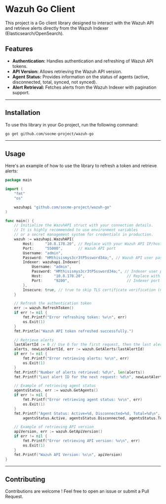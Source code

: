 # Wazuh Go Client

This project is a Go client library designed to interact with the Wazuh API and
retrieve alerts directly from the Wazuh Indexer (Elasticsearch/OpenSearch).

## Features

- **Authentication:** Handles authentication and refreshing of Wazuh API tokens.
- **API Version:** Allows retrieving the Wazuh API version.
- **Agent Status:** Provides information on the status of agents (active,
  disconnected, total, synced, not synced).
- **Alert Retrieval:** Fetches alerts from the Wazuh Indexer with pagination
  support.

---

## Installation

To use this library in your Go project, run the following command:

```bash
go get github.com/socme-project/wazuh-go
```

---

## Usage

Here's an example of how to use the library to refresh a token and retrieve
alerts:

```go
package main

import (
	"fmt"
	"os"

	wazuhapi "github.com/socme-project/wazuh-go"
)

func main() {
	// Initialize the WazuhAPI struct with your connection details.
	// It is highly recommended to use environment variables
	// or a secret management system for credentials in production.
	wazuh := wazuhapi.WazuhAPI{
		Host:     "10.8.178.20", // Replace with your Wazuh API IP/hostname
		Port:     "55000",       // Wazuh API port
		Username: "admin",
		Password: "HMthisismys3cr3tP5ssword34a;", // Wazuh API user password
		Indexer: wazuhapi.Indexer{
			Username: "admin",
			Password: "HMthisismys3cr3tP5ssword34a;", // Indexer user password
			Host:     "10.8.178.20",                   // Replace with your Indexer IP/hostname
			Port:     "9200",                          // Indexer port
		},
		Insecure: true, // true to skip TLS certificate verification (not recommended in production)
	}

	// Refresh the authentication token
	err := wazuh.RefreshToken()
	if err != nil {
		fmt.Printf("Error refreshing token: %v\n", err)
		os.Exit(1)
	}
	fmt.Println("Wazuh API token refreshed successfully.")

	// Retrieve alerts
	lastAlertId := 0 // Use 0 for the first request, then the last alert ID for pagination.
	alerts, newLastAlertId, err := wazuh.GetAlerts(lastAlertId)
	if err != nil {
		fmt.Printf("Error retrieving alerts: %v\n", err)
		os.Exit(1)
	}
	fmt.Printf("Number of alerts retrieved: %d\n", len(alerts))
	fmt.Printf("Last alert ID for the next request: %d\n", newLastAlertId)

	// Example of retrieving agent status
	agentsStatus, err := wazuh.GetAgents()
	if err != nil {
		fmt.Printf("Error retrieving agent status: %v\n", err)
		os.Exit(1)
	}
	fmt.Printf("Agent Status: Active=%d, Disconnected=%d, Total=%d\n",
		agentsStatus.Active, agentsStatus.Disconnected, agentsStatus.Total)

	// Example of retrieving API version
	apiVersion, err := wazuh.GetApiVersion()
	if err != nil {
		fmt.Printf("Error retrieving API version: %v\n", err)
		os.Exit(1)
	}
	fmt.Printf("Wazuh API Version: %s\n", apiVersion)
}
```

---

## Contributing

Contributions are welcome ! Feel free to open an issue or submit a Pull Request.
